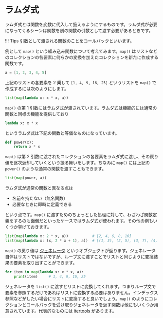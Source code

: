 # ラムダ式

ラムダ式とは関数を変数に代入して扱えるようにするものです。ラムダ式が必要になってくるシーンは関数を別の関数の引数として渡す必要があるときです。

!!! Tips
    引数として渡される関数のことをコールバックといいます。

例として `map()` という組み込み関数について考えてみます。`map()` はリストなどのコレクションの各要素に何らかの変換を加えたコレクションを新たに作成する関数です。

```python
a = [1, 2, 3, 4, 5]
```

上記のリストの各要素を 2 乗して `[1, 4, 9, 16, 25]` というリストを `map()` で作成するには次のようにします。

```python
list(map(lambda x: x * x, a))
```

`map()` の第 1 引数にはラムダ式が渡されています。ラムダ式は機能的には通常の関数と同様の機能を提供しており

```python
lambda x: x * x
```

というラムダ式は下記の関数と等価なものになっています。

```python
def power(x):
    return x * x
```

`map()` は第 2 引数に渡されたコレクションの各要素をラムダ式に渡し、その戻り値を逐次返却していくという振る舞いをします。ちなみに `map()` には上記の `power()` のような通常の関数を渡すこともできます。

```python
list(map(power, a))
```

ラムダ式が通常の関数と異なる点は

- 名前を持たない（無名関数）
- 必要なときに即時に定義できる

という点です。`map()` に渡すためのちょっとした処理に対して、わざわざ関数定義をするのも面倒だといったケースではラムダ式が使われます。その他の例もいくつか挙げておきます。

```python
list(map(lambda x: 2 * x, a))           # [2, 4, 6, 8, 10]
list(map(lambda x: (x, 2 * x + 1), a))  # [(1, 3), (2, 5), (3, 7), (4, 9), (5, 11)]
```

`map()` の戻り値は [ジェネレータ](./ch07-01-generators.md) というオブジェクトが返ります。ジェネレータ自体はリストではないですが、ループ文に渡すことでリストと同じように変換結果の要素を取り出すことができます。

```python
for item in map(lambda x: x * x, a):
    print(item)     # 1, 4, 9, 16, 25
```

ジェネレータを `list()` に渡すとリストに変換してくれます。つまりループ文で要素を参照するだけであればリストに変換する必要はありません。インデックス参照などがしたい場合にリストに変換すると良いでしょう。`map()` のようにコレクションとコールバックを受け取りジェネレータを返す関数は他にもいくつか用意されています。代表的なものには [itertools] があります。

[itertools]: https://docs.python.org/ja/3/library/itertools.html
